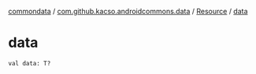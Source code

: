 [commondata](../../index.md) / [com.github.kacso.androidcommons.data](../index.md) / [Resource](index.md) / [data](.)

# data

`val data: T?`